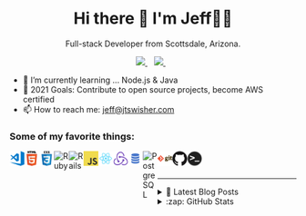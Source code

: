 <h1 align='center'>
  Hi there 👋 I'm Jeff👨‍💻
</h1>

<p align='center'>
  Full-stack Developer from Scottsdale, Arizona.
</p>

<p align='center'>
  <a href="https://www.linkedin.com/in/jeffswisher/" target="_blank">
      <img src="https://img.shields.io/badge/linkedin-%230077B5.svg?&style=for-the-badge&logo=linkedin&logoColor=white"/>
  </a>&nbsp;&nbsp;
  <a href="https://dev.to/jtswisher" target="blank_">
    <img src="https://img.shields.io/badge/DEV.TO-%230A0A0A.svg?&style=for-the-badge&logo=dev.to&logoColor=white"/>
  </a>&nbsp;&nbsp;
</p>

- 🌱  I’m currently learning ... Node.js & Java
- 🥅  2021 Goals: Contribute to open source projects, become AWS certified
- 📫  How to reach me: <a href='mailto:jeff@jtswisher.com'>jeff@jtswisher.com</a>

### Some of my favorite things:
<img align="left" alt="Visual Studio Code" width="26px" src="https://raw.githubusercontent.com/github/explore/80688e429a7d4ef2fca1e82350fe8e3517d3494d/topics/visual-studio-code/visual-studio-code.png" />
<img align="left" alt="HTML5" width="26px" src="https://raw.githubusercontent.com/github/explore/80688e429a7d4ef2fca1e82350fe8e3517d3494d/topics/html/html.png" />
<img align="left" alt="CSS3" width="26px" src="https://raw.githubusercontent.com/github/explore/80688e429a7d4ef2fca1e82350fe8e3517d3494d/topics/css/css.png" />
<img align="left" alt="Ruby" width="26px" src="https://avatars1.githubusercontent.com/u/210414?s=40&v=4" />
<img align="left" alt="Rails" width="26px" src="https://avatars3.githubusercontent.com/u/4223?s=40&v=4" />
<img align="left" alt="JavaScript" width="26px" src="https://raw.githubusercontent.com/github/explore/80688e429a7d4ef2fca1e82350fe8e3517d3494d/topics/javascript/javascript.png" />
<img align="left" alt="React" width="26px" src="https://raw.githubusercontent.com/github/explore/80688e429a7d4ef2fca1e82350fe8e3517d3494d/topics/react/react.png" />
<img align="left" alt="Redux" width="26px" src="https://raw.githubusercontent.com/github/explore/80688e429a7d4ef2fca1e82350fe8e3517d3494d/topics/redux/redux.png" />
<img align="left" alt="SQL" width="26px" src="https://raw.githubusercontent.com/github/explore/80688e429a7d4ef2fca1e82350fe8e3517d3494d/topics/sql/sql.png" />
<img align="left" alt="PostgreSQL" width="26px" src="https://avatars2.githubusercontent.com/u/65541985?s=200&v=4" />
<img align="left" alt="Git" width="26px" src="https://raw.githubusercontent.com/github/explore/80688e429a7d4ef2fca1e82350fe8e3517d3494d/topics/git/git.png" />
<img align="left" alt="GitHub" width="26px" src="https://raw.githubusercontent.com/github/explore/78df643247d429f6cc873026c0622819ad797942/topics/github/github.png" />
<img align="left" alt="Terminal" width="26px" src="https://raw.githubusercontent.com/github/explore/80688e429a7d4ef2fca1e82350fe8e3517d3494d/topics/terminal/terminal.png" />

<br />
<br />

---
<details>
  <summary>📕 Latest Blog Posts</summary>

<!-- BLOG-POST-LIST:START -->
- [Data Structures: What's a Queue?](https://dev.to/jtswisher/data-structures-what-s-a-queue-5bf6)
- [Data Structures: What's a Stack?](https://dev.to/jtswisher/data-structures-what-s-a-stack-2jfd)
- [What's a Palindrome!?!?](https://dev.to/jtswisher/what-s-a-palindrome-221o)
- [Reflection: Mock Technical Interview via SkilledInc](https://dev.to/jtswisher/reflection-mock-technical-interview-via-skilledinc-35o2)
- [Async Logic with Redux-Thunk](https://dev.to/jtswisher/async-logic-with-redux-thunk-4n39)
<!-- BLOG-POST-LIST:END -->

</details>

<details>
  <summary>:zap: GitHub Stats</summary>
  
[![Jeff's github stats](https://github-readme-stats.vercel.app/api?username=JTSwisher&show_icons=true&&hide=stars)](https://github.com/anuraghazra/github-readme-stats)

</details>
